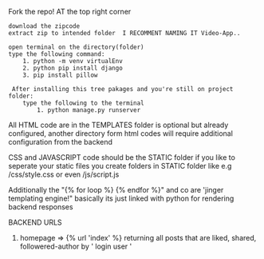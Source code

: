 Fork the repo! AT the top right corner

    download the zipcode
    extract zip to intended folder  I RECOMMENT NAMING IT Video-App..
    
    open terminal on the directory(folder)
    type the following command:
        1. python -m venv virtualEnv
        2. python pip install django
        3. pip install pillow
        
     After installing this tree pakages and you're still on project folder:
        type the following to the terminal
            1. python manage.py runserver
    


All HTML code are in the TEMPLATES folder is optional but already configured,
    another directory form html codes will require additional configuration from the backend

CSS and JAVASCRIPT code should be the STATIC folder
    if you like to seperate your static files you create folders in STATIC folder
    like e.g /css/style.css or even /js/script.js
    
Additionally
  the "{% for loop %} {% endfor %}" and co are 'jinger templating engine!"
  basically its just linked with python for rendering backend responses

BACKEND URLS
  1. homepage => {% url 'index' %} 
        returning all posts that are liked, shared, followered-author by ' login user '
